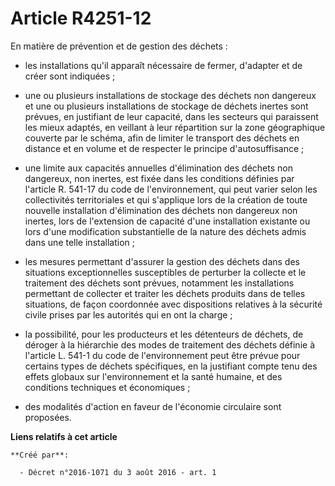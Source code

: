 # Article R4251-12

En matière de prévention et de gestion des déchets :

- les installations qu'il apparaît nécessaire de fermer, d'adapter et de créer sont indiquées ;

- une ou plusieurs installations de stockage des déchets non dangereux et une ou plusieurs installations de stockage de
déchets inertes sont prévues, en justifiant de leur capacité, dans les secteurs qui paraissent les mieux adaptés, en veillant
à leur répartition sur la zone géographique couverte par le schéma, afin de limiter le transport des déchets en distance et
en volume et de respecter le principe d'autosuffisance ;

- une limite aux capacités annuelles d'élimination des déchets non dangereux, non inertes, est fixée dans les conditions
définies par l'article R. 541-17 du code de l'environnement, qui peut varier selon les collectivités territoriales et qui
s'applique lors de la création de toute nouvelle installation d'élimination des déchets non dangereux non inertes, lors de
l'extension de capacité d'une installation existante ou lors d'une modification substantielle de la nature des déchets admis
dans une telle installation ;

- les mesures permettant d'assurer la gestion des déchets dans des situations exceptionnelles susceptibles de perturber la
collecte et le traitement des déchets sont prévues, notamment les installations permettant de collecter et traiter les
déchets produits dans de telles situations, de façon coordonnée avec dispositions relatives à la sécurité civile prises par
les autorités qui en ont la charge ;

- la possibilité, pour les producteurs et les détenteurs de déchets, de déroger à la hiérarchie des modes de traitement des
déchets définie à l'article L. 541-1 du code de l'environnement peut être prévue pour certains types de déchets spécifiques,
en la justifiant compte tenu des effets globaux sur l'environnement et la santé humaine, et des conditions techniques et
économiques ;

- des modalités d'action en faveur de l'économie circulaire sont proposées.

**Liens relatifs à cet article**

	**Créé par**:

	  - Décret n°2016-1071 du 3 août 2016 - art. 1
